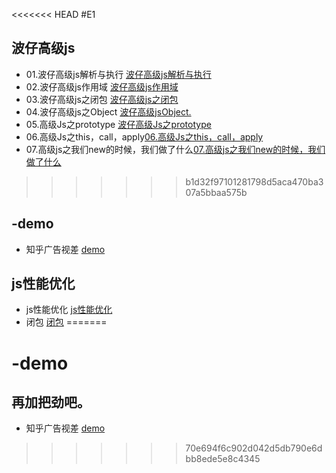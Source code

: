 <<<<<<< HEAD
#E1
## 波仔高级js
+ 01.波仔高级js解析与执行 [波仔高级js解析与执行](makeDown/js/01.高级js之解析与执行.md)
+ 02.波仔高级js作用域 [波仔高级js作用域](makeDown/js/01.高级js之作用域.md)
+ 03.波仔高级js之闭包 [波仔高级js之闭包](makeDown/js/01.高级js之闭包.md)
+ 04.波仔高级js之Object [波仔高级jsObject.](makeDown/js/04.高级Js之Object.md)
+ 05.高级Js之prototype [波仔高级Js之prototype](makeDown/js/05.高级Js之prototype.md)
+ 06.高级Js之this，call，apply[06.高级Js之this，call，apply](makeDown/js/06.高级Js之this，call，apply.md)
+ 07.高级js之我们new的时候，我们做了什么[07.高级js之我们new的时候，我们做了什么](makeDown/js/07.高级js之我们new的时候，我们做了什么.md)


>>>>>>> b1d32f97101281798d5aca470ba307a5bbaa575b

## -demo

+ 知乎广告视差 [demo](demo/parallax.html) 

## js性能优化

+ js性能优化 [js性能优化](makeDown/js/index.md) 
+ 闭包 [闭包](makeDown/js/bibao.md)
=======
# -demo
## 再加把劲吧。
+ 知乎广告视差 [demo](./demo/parallax.html) 
>>>>>>> 70e694f6c902d042d5db790e6dbb8ede5e8c4345
